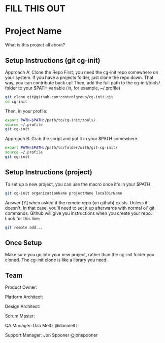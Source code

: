 FILL THIS OUT
==============


Project Name
=============
What is this project all about? 


Setup Instructions (git cg-init)
--------------------------------
Approach A: Clone the Repo
First, you need the cg-init repo somewhere on your system. If you have a projects folder, just clone the repo down. That way, you can contribute back up! 
Then, add the full path to the cg-init/tools/ folder to your $PATH variable (in, for example, ~/.profile)

```bash
git clone git@github.com:controlgroup/cg-init.git
cd cg-init
```
Then, in your profile:

```bash
export PATH=$PATH:/path/to/cg-init/tools/
source ~/.profile
git cg-init
```

Approach B: Grab the script and put it in your $PATH somewhere.
```bash
export PATH=$PATH:/path/to/folder/with/git-cg-init/
source ~/.profile
git cg-init
```

Setup Instructions (project)
--------------------------------
To set up a new project, you can use the macro once it's in your $PATH. 

```bash
git cg-init organizationName projectName localDirName
```

Answer [Y] when asked if the remote repo (on github) exists. Unless it doesn't. In that case, you'll need to set it up afterwards with normal ol' git commands. Github will give you instructions when you create your repo. Look for this line:
```bash
git remote add...
```


Once Setup
-----------
Make sure you go into your new project, rather than the cg-init folder you cloned. The cg-init clone is like a library you need.








Team
----
Product Owner: 

Platform Architect:

Design Architect:

Scrum Master:

QA Manager: Dan Meltz @danmeltz

Support Manager: Jon Spooner @jonspooner

